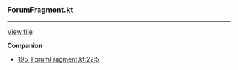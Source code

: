 ### ForumFragment.kt
---
[View file](files/195_ForumFragment.kt)

**Companion**

 - [195_ForumFragment.kt:22:5](files/195_ForumFragment.kt#L22)
